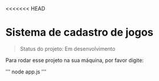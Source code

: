 <<<<<<< HEAD
# Sistema de cadastro de jogos

> Status do projeto: Em desenvolvimento

Para rodar esse projeto na sua máquina, por favor digite:

'''
node app.js
'''

